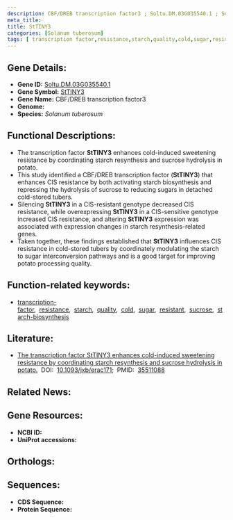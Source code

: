 ```yaml
---
description: CBF/DREB transcription factor3 ; Soltu.DM.03G035540.1 ; Solanum tuberosum
meta_title:
title: StTINY3
categories: [Solanum tuberosum]
tags: [ transcription factor,resistance,starch,quality,cold,sugar,resistant,sucrose,starch biosynthesis ]
---
```


## Gene Details:
- **Gene ID:** [Soltu.DM.03G035540.1]()
- **Gene Symbol:** <u>StTINY3</u>
- **Gene Name:** CBF/DREB transcription factor3
- **Genome:** []()
- **Species:** *Solanum tuberosum*

## Functional Descriptions:
   - The transcription factor **StTINY3** enhances cold-induced sweetening resistance by coordinating starch resynthesis and sucrose hydrolysis in potato.
   - This study identified a CBF/DREB transcription factor (**StTINY3**) that enhances CIS resistance by both activating starch biosynthesis and repressing the hydrolysis of sucrose to reducing sugars in detached cold-stored tubers.
   - Silencing **StTINY3** in a CIS-resistant genotype decreased CIS resistance, while overexpressing **StTINY3** in a CIS-sensitive genotype increased CIS resistance, and altering **StTINY3** expression was associated with expression changes in starch resynthesis-related genes.
   - Taken together, these findings established that **StTINY3** influences CIS resistance in cold-stored tubers by coordinately modulating the starch to sugar interconversion pathways and is a good target for improving potato processing quality.

## Function-related keywords:
   - [transcription-factor](/tags/transcription-factor/),&nbsp;&nbsp;[resistance](/tags/resistance/),&nbsp;&nbsp;[starch](/tags/starch/),&nbsp;&nbsp;[quality](/tags/quality/),&nbsp;&nbsp;[cold](/tags/cold/),&nbsp;&nbsp;[sugar](/tags/sugar/),&nbsp;&nbsp;[resistant](/tags/resistant/),&nbsp;&nbsp;[sucrose](/tags/sucrose/),&nbsp;&nbsp;[starch-biosynthesis](/tags/starch-biosynthesis/)

## Literature:
   - [The transcription factor StTINY3 enhances cold-induced sweetening resistance by coordinating starch resynthesis and sucrose hydrolysis in potato.](https://doi.org/10.1093/jxb/erac171)&nbsp;&nbsp;DOI:&nbsp;&nbsp;[10.1093/jxb/erac171](https://doi.org/10.1093/jxb/erac171);&nbsp;&nbsp;PMID:&nbsp;&nbsp;[35511088](https://pubmed.ncbi.nlm.nih.gov/35511088/)

## Related News:

## Gene Resources:
- **NCBI ID:**  [](https://www.ncbi.nlm.nih.gov/gene/?term=)
- **UniProt accessions:**  [](https://www.uniprot.org/uniprotkb//entry)

## Orthologs:

## Sequences:
- **CDS Sequence:**
- **Protein Sequence:**
